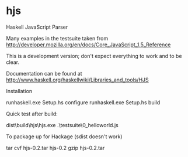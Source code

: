 # hjs
Haskell JavaScript Parser

Many examples in the testsuite taken from http://developer.mozilla.org/en/docs/Core_JavaScript_1.5_Reference

This is a development version; don't expect everything to work and to be clear.

Documentation can be found at http://www.haskell.org/haskellwiki/Libraries_and_tools/HJS

Installation

runhaskell.exe Setup.hs configure
runhaskell.exe Setup.hs build

Quick test after build:

dist\build\hjs\hjs.exe .\testsuite\0_helloworld.js

To package up for Hackage (sdist doesn't work)

tar cvf hjs-0.2.tar hjs-0.2
gzip hjs-0.2.tar